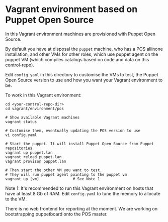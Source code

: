 # Vagrant environment based on Puppet Open Source

In this Vagrant environment machines are provisioned with Puppet Open Source.

By default you have at disposal the ```puppet``` machine, who has a POS allinone installation, and other VMs for other roles, which use puppet agent on the puppet VM (which compiles catalogs based on code and data on this control-repo).

Edit ```config.yaml``` in this directory to customise the VMs to test, the Puppet Open Source version to use and how you want your Vagrant environment to be.

To work in this Vagrant environment:

    cd <your-control-repo-dir>
    cd vagrant/environment/pos

    # Show available Vagrant machines
    vagrant status

    # Customise them, eventually updating the POS version to use
    vi config.yaml

    # Start the puppet. It will install Puppet Open Source from Puppet repositories
    vagrant up puppet.lan
    vagrant reload puppet.lan
    vagrant provison puppet.lan

    # Then start the other VM you want to test.
    # They will run puppet agent pointing to the puppet vm
    vagrant up [vm]               # See Note 1


Note 1: It's recommended to run this Vagrant environment on hosts that have at least 8 Gb of RAM. Edit ```config.yaml``` to tune the memory to allocate to the VM.

There is no web frontend for reporting at the moment. We are working on bootstrapping puppetboard onto the POS master.


